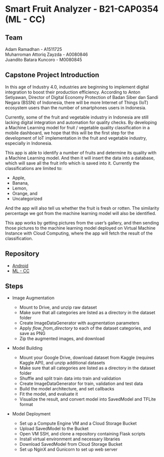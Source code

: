 # Smart Fruit Analyzer - B21-CAP0354 (ML - CC)

## Team

Adam Ramadhan - A1511725  
Muharroman Attoriq Zayzda - A0080846  
Juandito Batara Kuncoro - M0080845  

## Capstone Project Introduction

In this age of Industry 4.0, industries are beginning to implement digital integration to boost their production efficiency. According to Anton Setiyawan, Director of Digital Economy Protection of Badan Siber dan Sandi Negara (BSSN) of Indonesia, there will be more Internet of Things (IoT) ecosystem users than the number of smartphones users in Indonesia.

Currently, some of the fruit and vegetable industry in Indonesia are still lacking digital integration and automation for quality checks. By developing a Machine Learning model for fruit / vegetable quality classification in a mobile dashboard, we hope that this will be the first step for the development of IoT implementation in the fruit and vegetable industry, especially in Indonesia.  

This app is able to identify a number of fruits and determine its quality with a Machine Learning model. And then it will insert the data into a database, which will save all the fruit info which is saved into it. Currently the classifications are limited to:

- Apple,
- Banana,
- Lemon,
- Orange, and
- Uncategorized

And the app will also tell us whether the fruit is fresh or rotten. The similarity percentage we got from the machine learning model will also be identified.

This app works by getting pictures from the user’s gallery, and then sending those pictures to the machine learning model deployed on Virtual Machine Instance with Cloud Computing, where the app will fetch the result of the classification.

## Repository

- [Android](https://github.com/adamramadhn/B21-CAP0354)  
- [ML - CC](https://github.com/JurgenStr/B21-CAP0354-ML-CC)  

## Steps

- Image Augmentation
  - Mount to Drive, and unzip raw dataset
  - Make sure that all categories are listed as a directory in the dataset folder
  - Create ImageDataGenerator with augmentation parameters
  - Apply *flow_from_directory* to each of the dataset categories, and save as PNG
  - Zip the augmented images, and download  

- Model Building
  - Mount your Google Drive, download dataset from Kaggle (requires Kaggle API), and unzip additional datasets
  - Make sure that all categories are listed as a directory in the dataset folder
  - Shuffle and split train data into train and validation
  - Create ImageDataGenerator for train, validation and test data
  - Build the model architecture, and set callbacks
  - Fit the model, and evaluate it
  - Visualize the result, and convert model into SavedModel and TFLite format  

- Model Deployment
  - Set up a Compute Engine VM and a Cloud Storage Bucket
  - Upload SavedModel to the Bucket
  - Open VM SSH, and clone a repository containing Flask scripts
  - Install virtual environment and necessary libraries
  - Download SavedModel from Cloud Storage Bucket
  - Set up NginX and Gunicorn to set up web server
